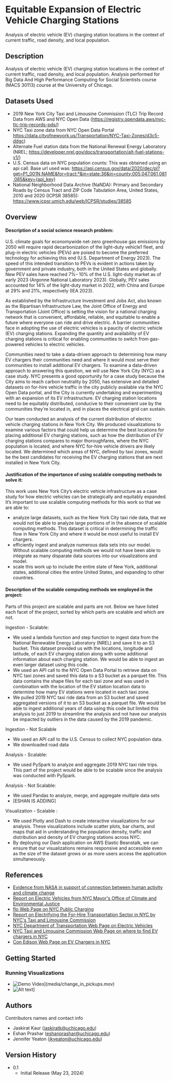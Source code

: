 # Equitable Expansion of Electric Vehicle Charging Stations

Analysis of electric vehicle (EV) charging station locations in the context of current traffic, road density, and local population.

## Description

Analysis of electric vehicle (EV) charging station locations in the context of current traffic, road density, and local population. Analysis performed for Big Data And High Performance Computing for Social Scientists course (MACS 30113) course at the University of Chicago.

## Datasets Used
* 2019 New York City Taxi and Limousine Commission (TLC) Trip Record Data from AWS and NYC Open Data (https://registry.opendata.aws/nyc-tlc-trip-records-pds/)
* NYC Taxi zone data from NYC Open Data Portal https://data.cityofnewyork.us/Transportation/NYC-Taxi-Zones/d3c5-ddgc)
* Alternate Fuel station data from the National Renewal Energy Laboratory (NREL; https://developer.nrel.gov/docs/transportation/alt-fuel-stations-v1/)
* U.S. Census data on NYC population counts: This was obtained using an api call. Base url used was: https://api.census.gov/data/2020/dec/pl?get=P1_001N,NAME&for=tract:*&in=state:36&in=county:005,047,061,081,085&key={api_key}
* National Neighborhood Data Archive (NaNDA): Primary and Secondary Roads by Census Tract and ZIP Code Tabulation Area, United States, 2010 and 2020 (ICPSR 38585): https://www.icpsr.umich.edu/web/ICPSR/studies/38585

## Overview

#### Description of a social science research problem:

U.S. climate goals for economywide net-zero greenhouse gas emissions by 2050 will require rapid decarbonization of the light-duty vehicle1 fleet, and plug-in electric vehicles (PEVs) are poised to become the preferred technology for achieving this end (U.S. Department of Energy 2023). The speed of this intended transition to PEVs is evident in actions taken by government and private industry, both in the United States and globally. New PEV sales have reached 7%– 10% of the U.S. light-duty market as of early 2023 (Argonne National Laboratory 2023). Globally, PEV sales accounted for 14% of the light-duty market in 2022, with China and Europe at 29% and 21%, respectively (IEA 2023).

As established by the Infrastructure Investment and Jobs Act, also known as the Bipartisan Infrastructure Law, the Joint Office of Energy and Transportation (Joint Office) is setting the vision for a national charging network that is convenient, affordable, reliable, and equitable to enable a future where everyone can ride and drive electric. A barrier communities face in adopting the use of electric vehicles is a paucity of electric vehicle (EV) charging stations. Expanding the quantity and availability of EV charging stations is critical for enabling communities to switch from gas-powered vehicles to electric vehicles. 

Communities need to take a data-driven approach to determining how many EV chargers their communities need and where it would most serve their communities to install additional EV chargers. To examine a data-driven approach to answering this question, we will use New York City (NYC) as a case study. NYC presents a good opportunity for a case study because the City aims to reach carbon neutrality by 2050, has extensive and detailed datasets on for-hire vehicle traffic in the city publicly available via the NYC Open Data portal, and the City is currently undertaking and experimenting with an expansion of its EV infrastructure. EV charging station locations need to be equitably distributed, conducive to their convenient use by the communities they’re located in, and in places the electrical grid can sustain.

Our team conducted an analysis of the current distribution of electric vehicle charging stations in New York City. We produced visualizations to examine various factors that could help us determine the best locations for placing additional EV charging stations, such as how the distribution of EV charging stations compares to major thoroughfares, where the NYC population is located, and where NYC for-hire vehicle drivers are likely located. We determined which areas of NYC, defined by taxi zones, would be the best candidates for receiving the EV charging stations that are next installed in New York City. 

#### Justification of the importance of using scalable computing methods to solve it:

This work uses New York City’s electric vehicle infrastructure as a case study for how electric vehicles can be strategically and equitably expanded. It’s important to use scalable computing methods for this work so that we are able to:
* analyze large datasets, such as the New York City taxi ride data, that we would not be able to analyze large portions of in the absence of scalable computing methods. This dataset is critical in determining the traffic flow in New York City and where it would be most useful to install EV chargers. 
* efficiently ingest and analyze numerous data sets into our model. Without scalable computing methods we would not have been able to integrate as many disparate data sources into our visualizations and model. 
* scale this work up to include the entire state of New York, additional states, additional cities the entire United States, and expanding to other countries.

#### Description of the scalable computing methods we employed in the project: 

Parts of this project are scalable and parts are not. Below we have listed each facet of the project, sorted by which parts are scalable and which are not. 

Ingestion - Scalable: 
* We used a lambda function and step function to ingest data from the National Renewable Energy Laboratory (NREL) and save it to an S3 bucket. This dataset provided us with the locations, longitude and latitude, of each EV charging station along with some additional information about each charging station. We would be able to ingest an even larger dataset using this code. 
* We used an API call to the NYC Open Data Portal to retrieve data on NYC taxi zones and saved this data to a S3 bucket as a parquet file. This data contains the shape files for each taxi zone and was used in combination with the location of the EV station location data to determine how many EV stations were located in each taxi zone. 
* We pulled 2019 NYC taxi ride data from an S3 bucket and saved aggregated versions of it to an S3 bucket as a parquet file. We would be able to ingest additional years of data using this code but limited this analysis to just 2019 to streamline the analysis and not have our analysis be impacted by outliers in the data caused by the 2019 pandemic. 

Ingestion - Not Scalable
* We used an API call to the U.S. Census to collect NYC population data. 
* We downloaded road data 

Analysis - Scalable:
* We used PySpark to analyze and aggregate 2019 NYC taxi ride trips. This part of the project would be able to be scalable since the analysis was conducted with PySpark.

Analysis - Not Scalable: 
* We used Pandas to analyze, merge, and aggregate multiple data sets
* [ESHAN IS ADDING]

Visualization - Scalable : 
* We used Plotly and Dash to create interactive visualizations for our analysis. These visualizations include scatter plots, bar charts, and maps that aid in understanding the population density, traffic and distribution and density of EV charging stations across NYC.
* By deploying our Dash application on AWS Elastic Beanstalk, we can ensure that our visualizations remains responsive and accessible even as the size of the dataset grows or as more users access the application simultaneously.


## References

* [Evidence from NASA in support of connection between human activity and climate change](https://science.nasa.gov/climate-change/evidence/)
* [Report on Electric Vehicles from NYC Mayor's Office of Climate and Environmental Justice](https://climate.cityofnewyork.us/subtopics/electric-vehicles/)
* [flo Web Page on NYC Public Charging](https://www.flo.com/new-york-city/)
* [Report on Electrifying the For-Hire Transportation Sector in NYC by NYC's Taxi and Limousine Commission](https://www.nyc.gov/assets/tlc/downloads/pdf/Charged_Up!_TLC_Electrification_Report-2022.pdf)
* [NYC Department of Transportation Web Page on Electric Vehicles](https://www.nyc.gov/html/dot/html/motorist/electric-vehicles.shtml#/find/nearest)
* [NYC Taxi and Limousine Commission Web Page on where to find EV chargers in NYC](https://www.nyc.gov/site/tlc/about/ev-charging-faq.page#/find/nearest)
* [Con Edison Web Page on EV Chargers in NYC](https://www.coned.com/en/our-energy-future/our-energy-vision/where-we-are-going/nyc-public-charging)



## Getting Started

### Running Visualizations

* ![Demo Video](media/taxi_preview.png)](media/change_in_pickups.mov)
* ![Alt text](media/population_density.png)]


## Authors

Contributors names and contact info

* Jaskirat Kaur (jaskiratk@uchicago.edu)
* Eshan Prashar (eshanprashar@uchicago.edu)
* Jennifer Yeaton (jkyeaton@uchicago.edu)

## Version History

* 0.1
    * Initial Release (May 23, 2024)


